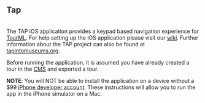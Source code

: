 Tap
--------
<br>
The TAP iOS application provides a keypad based navigation experience for <a href="http://www.tapintomuseums.org/tourml">TourML</a>. For help setting up the iOS application please visit our <a href="https://github.com/IMAmuseum/tap-ios/wiki">wiki</a>. Further information about the TAP project can also be found at <a href="http://www.tapintomuseums.org">tapintomuseums.org</a>. 

Before running the application, it is assumed you have already created a tour in the <a href="https://github.com/IMAmuseum/tap-cms">CMS</a> and exported a tour.

**NOTE**: You will NOT be able to install the application on a device without a $99 <a href="https://developer.apple.com/programs/ios/">iPhone developer account</a>. These instructions will allow you to run the app in the iPhone simulator on a Mac.
